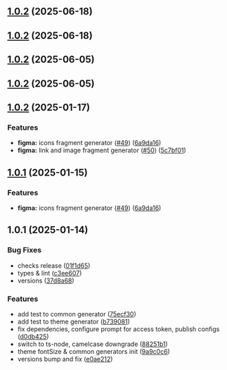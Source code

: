 

## [1.0.2](https://github.com/atls/figma/compare/@atls/figma-theme-generator-common@1.0.2...@atls/figma-theme-generator-common@1.0.2) (2025-06-18)






## [1.0.2](https://github.com/atls/figma/compare/@atls/figma-theme-generator-common@1.0.2...@atls/figma-theme-generator-common@1.0.2) (2025-06-18)






## [1.0.2](https://github.com/atls/figma/compare/@atls/figma-theme-generator-common@1.0.2...@atls/figma-theme-generator-common@1.0.2) (2025-06-05)






## [1.0.2](https://github.com/atls/figma/compare/@atls/figma-theme-generator-common@1.0.2...@atls/figma-theme-generator-common@1.0.2) (2025-06-05)






## [1.0.2](https://github.com/atls/figma/compare/@atls/figma-theme-generator-common@1.0.1...@atls/figma-theme-generator-common@1.0.2) (2025-01-17)


### Features


* **figma:** icons fragment generator ([#49](https://github.com/atls/figma/issues/49)) ([6a9da16](https://github.com/atls/figma/commit/6a9da16b8312ff8a5ea2cb2d46f506f8927b0e3c))
* **figma:** link and image fragment generator ([#50](https://github.com/atls/figma/issues/50)) ([5c7bf01](https://github.com/atls/figma/commit/5c7bf013046f44d038a763f9ee2d8ad263c2a69f))



## [1.0.1](https://github.com/atls/figma/compare/@atls/figma-theme-generator-common@1.0.1...@atls/figma-theme-generator-common@1.0.1) (2025-01-15)

### Features

- **figma:** icons fragment generator ([#49](https://github.com/atls/figma/issues/49)) ([6a9da16](https://github.com/atls/figma/commit/6a9da16b8312ff8a5ea2cb2d46f506f8927b0e3c))

## 1.0.1 (2025-01-14)

### Bug Fixes

- checks release ([01f1d65](https://github.com/atls/figma/commit/01f1d6554c5656ffb66fbe16cb4bd09275d6eed6))
- types & lint ([c3ee607](https://github.com/atls/figma/commit/c3ee607aab083d1560bda7dfc4c3cc524c72bd29))
- versions ([37d8a68](https://github.com/atls/figma/commit/37d8a6811e78333dd0d338bb53edf99e9d7ef280))

### Features

- add test to common generator ([75ecf30](https://github.com/atls/figma/commit/75ecf30b8b697f67d4b914fbe78981e91a61d352))
- add test to theme generator ([b739081](https://github.com/atls/figma/commit/b739081cd962249f30e892f0bd3d3c63e60d9a28))
- fix dependencies, configure prompt for access token, publish configs ([d0db425](https://github.com/atls/figma/commit/d0db42522e5a90b1da9a81afd633ea1cd59002fa))
- switch to ts-node, camelcase downgrade ([88251b1](https://github.com/atls/figma/commit/88251b1656f9d21b72a54f797e17a3649d87b540))
- theme fontSize & common generators init ([9a9c0c6](https://github.com/atls/figma/commit/9a9c0c6c829c158ea9578fa9b9cce9f9ab926c6b))
- versions bump and fix ([e0ae212](https://github.com/atls/figma/commit/e0ae2123cfe154812d7050e93e2fb150e1a3c331))
